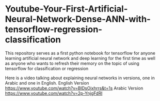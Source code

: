 # Youtube-Your-First-Artificial-Neural-Network-Dense-ANN-with-tensorflow-regression-classification
This repository serves as a first python notebook for tensorflow for anyone learning artificial neural network and deep learning for the first time as well as anyone who wants to refresh their memory on the topic of using tensorflow for classification or regression

Here is a video talking about explaining neural networks in versions, one in Arabic and one in English.
English Version
https://www.youtube.com/watch?v=BIDsOjxhrrs&t=1s
Arabic Version
https://www.youtube.com/watch?v=2p-YnjgFdRI
